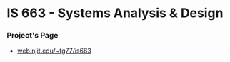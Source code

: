 # IS 663 - Systems Analysis & Design

### Project's Page
- [web.njit.edu/~tg77/is663](https://web.njit.edu/~tg77/is663/dist/)
